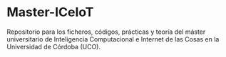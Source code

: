 # Master-ICeIoT
Repositorio para los ficheros, códigos, prácticas y teoría del máster universitario de Inteligencia Computacional e Internet de las Cosas en la Universidad de Córdoba (UCO).

